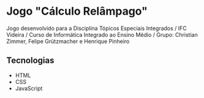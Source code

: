 #  Jogo "Cálculo Relâmpago"
Jogo desenvolvido para a Disciplina Tópicos Especiais Integrados / IFC Videira / Curso  de Informática Integrado ao Ensino Médio / Grupo: Christian Zimmer, Felipe Grützmacher e Henrique Pinheiro

## Tecnologias

- HTML
- CSS
- JavaScript
